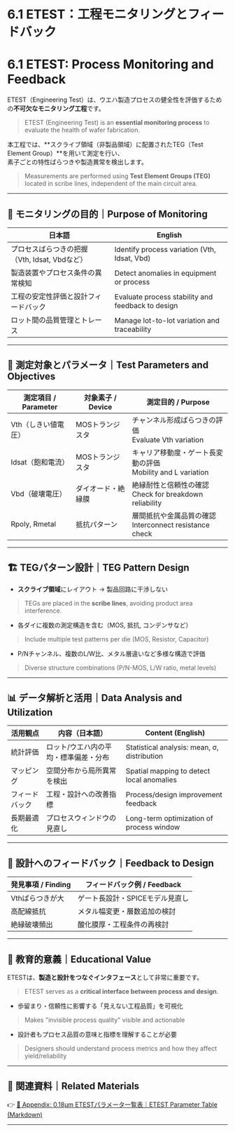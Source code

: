 # 6.1 ETEST：工程モニタリングとフィードバック  
# 6.1 ETEST: Process Monitoring and Feedback

ETEST（Engineering Test）は、ウエハ製造プロセスの健全性を評価するための**不可欠なモニタリング工程**です。  
> ETEST (Engineering Test) is an **essential monitoring process** to evaluate the health of wafer fabrication.

本工程では、**スクライブ領域（非製品領域）に配置されたTEG（Test Element Group）**を用いて測定を行い、  
素子ごとの特性ばらつきや製造異常を検出します。  
> Measurements are performed using **Test Element Groups (TEG)** located in scribe lines, independent of the main circuit area.

---

## 🎯 モニタリングの目的｜Purpose of Monitoring

| 日本語 | English |
|--------|---------|
| プロセスばらつきの把握（Vth, Idsat, Vbdなど） | Identify process variation (Vth, Idsat, Vbd) |
| 製造装置やプロセス条件の異常検知 | Detect anomalies in equipment or process |
| 工程の安定性評価と設計フィードバック | Evaluate process stability and feedback to design |
| ロット間の品質管理とトレース | Manage lot-to-lot variation and traceability |

---

## 🧪 測定対象とパラメータ｜Test Parameters and Objectives

| 測定項目 / Parameter | 対象素子 / Device | 測定目的 / Purpose |
|----------------------|-------------------|---------------------|
| Vth（しきい値電圧） | MOSトランジスタ | チャンネル形成ばらつきの評価<br>Evaluate Vth variation |
| Idsat（飽和電流） | MOSトランジスタ | キャリア移動度・ゲート長変動の評価<br>Mobility and L variation |
| Vbd（破壊電圧） | ダイオード・絶縁膜 | 絶縁耐性と信頼性の確認<br>Check for breakdown reliability |
| Rpoly, Rmetal | 抵抗パターン | 層間抵抗や金属品質の確認<br>Interconnect resistance check |

---

## 🏗️ TEGパターン設計｜TEG Pattern Design

- **スクライブ領域**にレイアウト → 製品回路に干渉しない  
> TEGs are placed in the **scribe lines**, avoiding product area interference.
- 各ダイに複数の測定構造を含む（MOS, 抵抗, コンデンサなど）  
> Include multiple test patterns per die (MOS, Resistor, Capacitor)
- P/Nチャンネル、複数のL/W比、メタル層違いなど多様な構造で評価  
> Diverse structure combinations (P/N-MOS, L/W ratio, metal levels)

---

## 📊 データ解析と活用｜Data Analysis and Utilization

| 活用観点 | 内容（日本語） | Content (English) |
|----------|----------------|-------------------|
| 統計評価 | ロット/ウエハ内の平均・標準偏差・分布 | Statistical analysis: mean, σ, distribution |
| マッピング | 空間分布から局所異常を検出 | Spatial mapping to detect local anomalies |
| フィードバック | 工程・設計への改善指標 | Process/design improvement feedback |
| 長期最適化 | プロセスウィンドウの見直し | Long-term optimization of process window |

---

## 🔁 設計へのフィードバック｜Feedback to Design

| 発見事項 / Finding | フィードバック例 / Feedback |
|-------------------|-----------------------------|
| Vthばらつきが大 | ゲート長設計・SPICEモデル見直し |
| 高配線抵抗 | メタル幅変更・層数追加の検討 |
| 絶縁破壊頻出 | 酸化膜厚・工程条件の再検討 |

---

## 🧭 教育的意義｜Educational Value

ETESTは、**製造と設計をつなぐインタフェース**として非常に重要です。  
> ETEST serves as a **critical interface between process and design**.

- 歩留まり・信頼性に影響する「見えない工程品質」を可視化  
> Makes "invisible process quality" visible and actionable
- 設計者もプロセス品質の意味と指標を理解することが必要  
> Designers should understand process metrics and how they affect yield/reliability

---

## 📎 関連資料｜Related Materials

👉 [📂 Appendix: 0.18μm ETESTパラメータ一覧表｜ETEST Parameter Table (Markdown)](./chapter3_process_evolution/docs/0.18um_etests_summary_unified.md)

---

